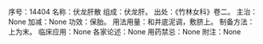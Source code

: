 序号：14404
名称：伏龙肝散
组成：伏龙肝。
出处：《竹林女科》卷二。
主治：None
加减：None
功效：保胎。
用法用量：和井底泥调，敷脐上。
制备方法：上为末。
临床应用：None
各家论述：None
用药禁忌：None
附注：None
